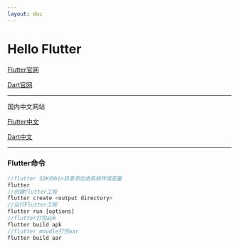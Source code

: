 ```yaml
---
layout: doc
---
```

# Hello Flutter
[Flutter官网](https://flutter.dev/)

[Dart官网](https://dart.dev/)

---

国内中文网站

[Flutter中文](https://flutter.cn/)

[Dart中文](https://dart.cn/)

---

### Flutter命令
``` dart
//flutter SDK的bin目录添加进系统环境变量
flutter
//创建flutter工程
flutter create <output directory>
//运行Flutter工程
flutter run [options]
//flutter打包apk
flutter build apk
//flutter moudle打包aar
flutter build aar
```
